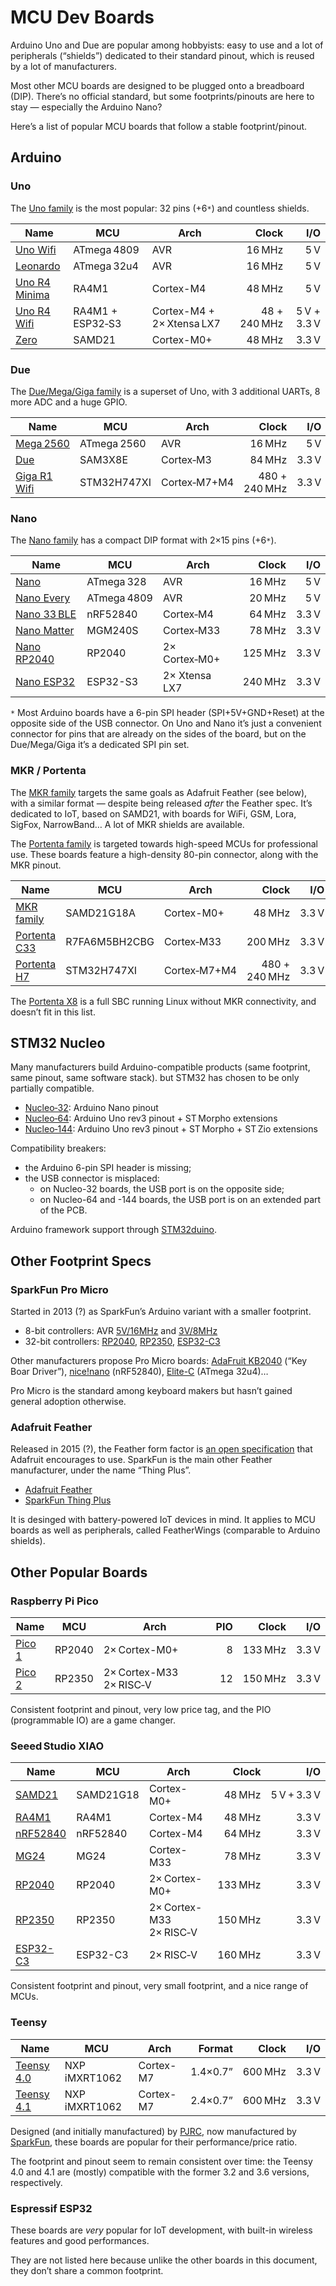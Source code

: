 # MCU Dev Boards

Arduino Uno and Due are popular among hobbyists: easy to use and a lot of peripherals (“shields”) dedicated to their standard pinout, which is reused by a lot of manufacturers.

Most other MCU boards are designed to be plugged onto a breadboard (DIP). There’s no official standard, but some footprints/pinouts are here to stay — especially the Arduino Nano?

Here’s a list of popular MCU boards that follow a stable footprint/pinout.

## Arduino

### Uno

The [Uno family](https://store.arduino.cc/collections/uno) is the most popular: 32 pins (+6`*`) and countless shields.

| Name            | MCU              | Arch       | Clock  | I/O         |
|-----------------|------------------|------------|-------:|------------:|
| [Uno Wifi]      | ATmega 4809      | AVR        | 16 MHz | 5 V         |
| [Leonardo]      | ATmega 32u4      | AVR        | 16 MHz | 5 V         |
| [Uno R4 Minima] | RA4M1            | Cortex-M4  | 48 MHz | 5 V         |
| [Uno R4 Wifi]   | RA4M1 + ESP32‑S3 | Cortex-M4 + 2× Xtensa LX7 | 48 + 240 MHz | 5 V + 3.3 V |
| [Zero]          | SAMD21           | Cortex-M0+ | 48 MHz |       3.3 V |

[Uno Wifi]:      https://store.arduino.cc/products/arduino-uno-wifi-rev2
[Leonardo]:      https://store.arduino.cc/collections/uno/products/arduino-leonardo-with-headers
[Uno R4 Minima]: https://store.arduino.cc/collections/boards-modules/products/uno-r4-minima
[Uno R4 Wifi]:   https://store.arduino.cc/collections/boards-modules/products/uno-r4-wifi
[Zero]:          https://store.arduino.cc/collections/uno/products/arduino-zero

### Due

The [Due/Mega/Giga family](https://store.arduino.cc/collections/giga) is a superset of Uno, with 3 additional UARTs, 8 more ADC and a huge GPIO.

| Name           | MCU         | Arch         | Clock         | I/O   |
|----------------|-------------|--------------|--------------:|------:|
| [Mega 2560]    | ATmega 2560 | AVR          | 16 MHz        | 5 V   |
| [Due]          | SAM3X8E     | Cortex‑M3    | 84 MHz        | 3.3 V |
| [Giga R1 Wifi] | STM32H747XI | Cortex‑M7+M4 | 480 + 240 MHz | 3.3 V |

[Mega 2560]:    https://store.arduino.cc/products/arduino-mega-2560-rev3
[Due]:          https://store.arduino.cc/collections/boards-modules/products/arduino-due
[Giga R1 Wifi]: https://store.arduino.cc/products/giga-r1-wifi

### Nano

The [Nano family](https://store.arduino.cc/collections/nano-family) has a compact DIP format with 2×15 pins (+6`*`).

| Name          | MCU         | Arch          | Clock   | I/O   |
|---------------|-------------|---------------|--------:|------:|
| [Nano]        | ATmega 328  | AVR           |  16 MHz | 5 V   |
| [Nano Every]  | ATmega 4809 | AVR           |  20 MHz | 5 V   |
| [Nano 33 BLE] | nRF52840    | Cortex‑M4     |  64 MHz | 3.3 V |
| [Nano Matter] | MGM240S     | Cortex‑M33    |  78 MHz | 3.3 V |
| [Nano RP2040] | RP2040      | 2× Cortex‑M0+ | 125 MHz | 3.3 V |
| [Nano ESP32]  | ESP32-S3    | 2× Xtensa LX7 | 240 MHz | 3.3 V |

[Nano]:        https://store.arduino.cc/collections/nano-family/products/arduino-nano
[Nano Every]:  https://store.arduino.cc/products/nano-every-with-headers
[Nano 33 BLE]: https://store.arduino.cc/products/nano-33-ble-rev2-with-headers
[Nano Matter]: https://store.arduino.cc/collections/boards-modules/products/nano-matter-with-headers
[Nano RP2040]: https://store.arduino.cc/collections/nano-family/products/arduino-nano-rp2040-connect-with-headers
[Nano ESP32]:  https://store.arduino.cc/collections/boards-modules/products/nano-esp32-with-headers

`*` Most Arduino boards have a 6-pin SPI header (SPI+5V+GND+Reset) at the opposite side of the USB connector. On Uno and Nano it’s just a convenient connector for pins that are already on the sides of the board, but on the Due/Mega/Giga it’s a dedicated SPI pin set.

### MKR / Portenta

The [MKR family] targets the same goals as Adafruit Feather (see below), with a similar format — despite being released *after* the Feather spec. It’s dedicated to IoT, based on SAMD21, with boards for WiFi, GSM, Lora, SigFox, NarrowBand… A lot of MKR shields are available.

The [Portenta family] is targeted towards high-speed MCUs for professional use. These boards feature a high-density 80-pin connector, along with the MKR pinout.

| Name           | MCU            | Arch            |       Clock   | I/O   |
|----------------|----------------|-----------------|--------------:|------:|
| [MKR family]   | SAMD21G18A     | Cortex-M0+      |        48 MHz | 3.3 V |
| [Portenta C33] | R7FA6M5BH2CBG  | Cortex‑M33      |       200 MHz | 3.3 V |
| [Portenta H7]  | STM32H747XI    | Cortex‑M7+M4    | 480 + 240 MHz | 3.3 V |

The [Portenta X8] is a full SBC running Linux without MKR connectivity, and doesn’t fit in this list.

[MKR family]:      https://store.arduino.cc/collections/mkr-family
[Portenta family]: https://store.arduino.cc/collections/portenta-family
[Portenta C33]:    https://docs.arduino.cc/hardware/portenta-c33/
[Portenta H7]:     https://docs.arduino.cc/hardware/portenta-h7/
[Portenta X8]:     https://docs.arduino.cc/hardware/portenta-x8/

## STM32 Nucleo

Many manufacturers build Arduino-compatible products (same footprint, same pinout, same software stack). but STM32 has chosen to be only partially compatible.

- [Nucleo‑32]: Arduino Nano pinout
- [Nucleo‑64]: Arduino Uno rev3 pinout + ST Morpho extensions
- [Nucleo‑144]: Arduino Uno rev3 pinout + ST Morpho + ST Zio extensions

[Nucleo‑32]:  https://www.st.com/resource/en/data_brief/nucleo-f031k6.pdf
[Nucleo‑64]:  https://www.st.com/resource/en/data_brief/nucleo-c031c6.pdf
[Nucleo‑144]: https://www.st.com/resource/en/data_brief/nucleo-f207zg.pdf

Compatibility breakers:
- the Arduino 6-pin SPI header is missing;
- the USB connector is misplaced:
  - on Nucleo-32 boards, the USB port is on the opposite side;
  - on Nucleo-64 and -144 boards, the USB port is on an extended part of the PCB.

Arduino framework support through [STM32duino](https://github.com/stm32duino).

## Other Footprint Specs

### SparkFun Pro Micro

Started in 2013 (?) as SparkFun’s Arduino variant with a smaller footprint.

- 8-bit controllers: AVR [5V/16MHz] and [3V/8MHz]
- 32-bit controllers: [RP2040][PM1], [RP2350][PM2], [ESP32-C3][PM3]

Other manufacturers propose Pro Micro boards: [AdaFruit KB2040] (“Key Boar Driver”), [nice!nano] (nRF52840), [Elite-C] (ATmega 32u4)…

Pro Micro is the standard among keyboard makers but hasn’t gained general adoption otherwise.

[5V/16MHz]: https://www.sparkfun.com/pro-micro-5v-16mhz.html
[3V/8MHz]:  https://www.sparkfun.com/pro-micro-3-3v-8mhz.html
[PM1]:      https://www.sparkfun.com/sparkfun-pro-micro-rp2040.html
[PM2]:      https://www.sparkfun.com/sparkfun-pro-micro-rp2350.html
[PM3]:      https://www.sparkfun.com/sparkfun-pro-micro-esp32-c3.html

[AdaFruit KB2040]:   https://www.adafruit.com/product/5302
[nice!nano]:         https://nicekeyboards.com/nice-nano/
[Promicro nRF52840]: https://pandakb.com/products/parts/others/promicro-nrf52840/
[Elite-C]:           https://keeb.io/products/elite-c-low-profile-version-usb-c-pro-micro-replacement-atmega32u4

### Adafruit Feather

Released in 2015 (?), the Feather form factor is [an open specification](https://learn.adafruit.com/adafruit-feather/feather-specification) that Adafruit encourages to use.
SparkFun is the main other Feather manufacturer, under the name “Thing Plus”.

- [Adafruit Feather](https://www.adafruit.com/category/943)
- [SparkFun Thing Plus](https://www.sparkfun.com/development-boards.html?sf_ecosystem=3136)

It is desinged with battery-powered IoT devices in mind. It applies to MCU boards as well as peripherals, called FeatherWings (comparable to Arduino shields).

## Other Popular Boards

### Raspberry Pi Pico

| Name     | MCU    | Arch                    | PIO | Clock   | I/O   |
|----------|--------|-------------------------|----:|--------:|------:|
| [Pico 1] | RP2040 | 2× Cortex-M0+           |  8  | 133 MHz | 3.3 V |
| [Pico 2] | RP2350 | 2× Cortex-M33 2× RISC‑V | 12  | 150 MHz | 3.3 V |

Consistent footprint and pinout, very low price tag, and the PIO (programmable IO) are a game changer.

[Pico 1]: https://www.raspberrypi.com/documentation/microcontrollers/pico-series.html#pico-1-family
[Pico 2]: https://www.raspberrypi.com/documentation/microcontrollers/pico-series.html#pico-2-family

### Seeed Studio XIAO

| Name       | MCU       | Arch                    | Clock   | I/O         |
|------------|-----------|-------------------------|--------:|------------:|
| [SAMD21]   | SAMD21G18 | Cortex-M0+              |  48 MHz | 5 V + 3.3 V |
| [RA4M1]    | RA4M1     | Cortex-M4               |  48 MHz |       3.3 V |
| [nRF52840] | nRF52840  | Cortex-M4               |  64 MHz |       3.3 V |
| [MG24]     | MG24      | Cortex-M33              |  78 MHz |       3.3 V |
| [RP2040]   | RP2040    | 2× Cortex-M0+           | 133 MHz |       3.3 V |
| [RP2350]   | RP2350    | 2× Cortex-M33 2× RISC‑V | 150 MHz |       3.3 V |
| [ESP32-C3] | ESP32-C3  | 2× RISC‑V               | 160 MHz |       3.3 V |

Consistent footprint and pinout, very small footprint, and a nice range of MCUs.

[SAMD21]:   https://wiki.seeedstudio.com/Seeeduino-XIAO/
[RA4M1]:    https://wiki.seeedstudio.com/getting_started_xiao_ra4m1/
[nRF52840]: https://wiki.seeedstudio.com/XIAO_BLE/
[MG24]:     https://wiki.seeedstudio.com/xiao_mg24_getting_started/
[RP2040]:   https://wiki.seeedstudio.com/XIAO-RP2040/
[RP2350]:   https://wiki.seeedstudio.com/getting-started-xiao-rp2350/
[ESP32-C3]: https://wiki.seeedstudio.com/XIAO_ESP32C3_Getting_Started/

### Teensy

| Name         | MCU           | Arch      | Format   | Clock   | I/O   |
|--------------|---------------|-----------|---------:|--------:|------:|
| [Teensy 4.0] | NXP iMXRT1062 | Cortex-M7 | 1.4×0.7” | 600 MHz | 3.3 V |
| [Teensy 4.1] | NXP iMXRT1062 | Cortex-M7 | 2.4×0.7” | 600 MHz | 3.3 V |

Designed (and initially manufactured) by [PJRC], now manufactured by [SparkFun], these boards are popular for their performance/price ratio.

The footprint and pinout seem to remain consistent over time: the Teensy 4.0 and 4.1 are (mostly) compatible with the former 3.2 and 3.6 versions, respectively.

[Teensy 4.1]: https://www.sparkfun.com/teensy-4-1.html
[Teensy 4.0]: https://www.sparkfun.com/teensy-4-0.html
[PJRC]:       https://www.pjrc.com/store/teensy41.html
[SparkFun]:   https://www.sparkfun.com/development-boards/microcontrollers/teensy.html

### Espressif ESP32

These boards are *very* popular for IoT development, with built-in wireless features and good performances.

They are not listed here because unlike the other boards in this document, they don’t share a common footprint.

